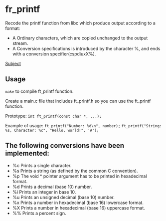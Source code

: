 # fr_printf

Recode the printf function from libc which produce output according to a format:
  - A Ordinary characters, which are copied unchanged to the output stream.
  - A Conversion specifications is introduced by the character %, and ends with a conversion specifier(cspdiuxX%).

[Subject](https://github.com/agengemb31/ft_printf/blob/main/en.subject.pdf)

## Usage

`make` to compile ft_printf function.

Create a main.c file that includes ft_printf.h so you can use the ft_printf function.

Prototype:
`int ft_printf(const char *, ...);`

Example of usage:
`ft_printf("Number: %d\n", number);`
`ft_printf("String: %s, Character: %c", "Hello, world!", 'A');`

## The following conversions have been implemented:

- %c Prints a single character.
- %s Prints a string (as defined by the common C convention).
- %p The void * pointer argument has to be printed in hexadecimal format.
- %d Prints a decimal (base 10) number.
- %i Prints an integer in base 10.
- %u Prints an unsigned decimal (base 10) number.
- %x Prints a number in hexadecimal (base 16) lowercase format.
- %X Prints a number in hexadecimal (base 16) uppercase format.
- %% Prints a percent sign.
